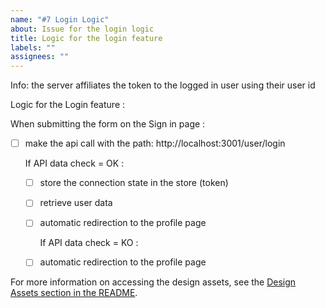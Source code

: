 ```yaml
---
name: "#7 Login Logic"
about: Issue for the login logic
title: Logic for the login feature
labels: ""
assignees: ""
---
```


Info: the server affiliates the token to the logged in user using their user id

Logic for the Login feature :

When submitting the form on the Sign in page :

- [ ] make the api call with the path: http://localhost:3001/user/login

  If API data check = OK :

  - [ ] store the connection state in the store (token)
  - [ ] retrieve user data
  - [ ] automatic redirection to the profile page

    If API data check = KO :

  - [ ] automatic redirection to the profile page

For more information on accessing the design assets, see the [Design Assets section in the README](https://github.com/OpenClassrooms-Student-Center/ArgentBank-website#design-assets).
